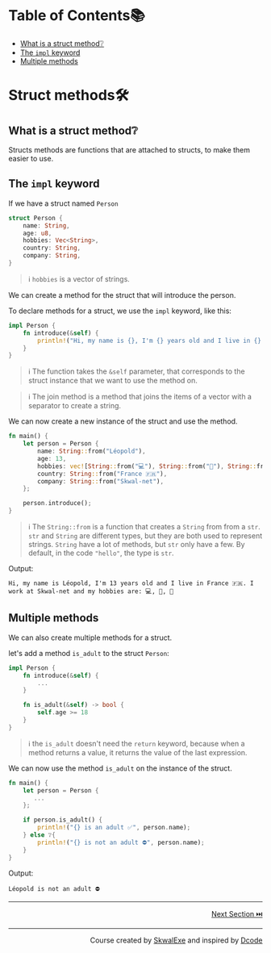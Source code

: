 # Table of Contents📚
- [What is a struct method❔](#what-is-a-struct-method)
- [The `impl` keyword](#the-impl-keyword)
- [Multiple methods](#multiple-methods)

# Struct methods🛠️
## What is a struct method❔
Structs methods are functions that are attached to structs, to make them easier to use.
## The `impl` keyword
If we have a struct named `Person`
```rust
struct Person {
    name: String,
    age: u8,
    hobbies: Vec<String>,
    country: String,
    company: String,
}
```
> ℹ️ `hobbies` is a vector of strings.

We can create a method for the struct that will introduce the person.

To declare methods for a struct, we use the `impl` keyword, like this:
```rust
impl Person {
    fn introduce(&self) {
        println!("Hi, my name is {}, I'm {} years old and I live in {}. I work at {} and my hobbies are: {}", self.name, self.age, self.country, self.company , self.hobbies.join(", "));
    }
}
```
> ℹ️ The function takes the `&self` parameter, that corresponds to the struct instance that we want to use the method on.

> ℹ️ The join method is a method that joins the items of a vector with a separator to create a string.

We can now create a new instance of the struct and use the method.
```rust
fn main() {
    let person = Person {
        name: String::from("Léopold"),
        age: 13,
        hobbies: vec![String::from("💻"), String::from("🛌"), String::from("🍔")],
        country: String::from("France 🇫🇷"),
        company: String::from("Skwal-net"),
    };

    person.introduce();
}
```
> ℹ️ The `String::from` is a function that creates a `String` from from a `str`. `str` and `String` are different types, but they are both used to represent strings. `String` have a lot of methods, but `str` only have a few. By default, in the code `"hello"`, the type is `str`.

Output:
```
Hi, my name is Léopold, I'm 13 years old and I live in France 🇫🇷. I work at Skwal-net and my hobbies are: 💻, 🛌, 🍔
```

## Multiple methods
We can also create multiple methods for a struct.

let's add a method `is_adult` to the struct `Person`:
```rust
impl Person {
    fn introduce(&self) {
        ...
    }

    fn is_adult(&self) -> bool {
        self.age >= 18
    }
}
```
> ℹ️ the `is_adult` doesn't need the `return` keyword, because when a method returns a value, it returns the value of the last expression.

We can now use the method `is_adult` on the instance of the struct.
```rust
fn main() {
    let person = Person {
       ...
    };

    if person.is_adult() {
        println!("{} is an adult ✅", person.name);
    } else ❔{
        println!("{} is not an adult ⛔", person.name);
    }
}
```
Output:
```
Léopold is not an adult ⛔
```

---

<p align="right"><a href="../strings">Next Section ⏭️</a></p>


---

<p align="right">Course created by <a href="https://github.com/SkwalExe/" target="_blank">SkwalExe</a> and inspired by <a href="https://www.youtube.com/watch?v=vOMJlQ5B-M0&list=PLVvjrrRCBy2JSHf9tGxGKJ-bYAN_uDCUL" target="_blank">Dcode</a></p>